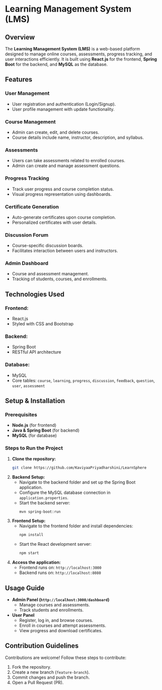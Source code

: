 # Learning Management System (LMS)

## Overview
The **Learning Management System (LMS)** is a web-based platform designed to manage online courses, assessments, progress tracking, and user interactions efficiently. It is built using **React.js** for the frontend, **Spring Boot** for the backend, and **MySQL** as the database.

## Features

### User Management
- User registration and authentication (Login/Signup).
- User profile management with update functionality.

### Course Management
- Admin can create, edit, and delete courses.
- Course details include name, instructor, description, and syllabus.

### Assessments
- Users can take assessments related to enrolled courses.
- Admin can create and manage assessment questions.

### Progress Tracking
- Track user progress and course completion status.
- Visual progress representation using dashboards.

### Certificate Generation
- Auto-generate certificates upon course completion.
- Personalized certificates with user details.

### Discussion Forum
- Course-specific discussion boards.
- Facilitates interaction between users and instructors.

### Admin Dashboard
- Course and assessment management.
- Tracking of students, courses, and enrollments.

## Technologies Used

### Frontend:
- React.js
- Styled with CSS and Bootstrap

### Backend:
- Spring Boot
- RESTful API architecture

### Database:
- MySQL
- Core tables: `course`, `learning`, `progress`, `discussion`, `feedback`, `question`, `user`, `assessment`

## Setup & Installation

### Prerequisites
- **Node.js** (for frontend)
- **Java & Spring Boot** (for backend)
- **MySQL** (for database)

### Steps to Run the Project
1. **Clone the repository:**
   ```bash
   git clone https://github.com/KaviyaaPriyadharshini/LearnSphere
   ```
2. **Backend Setup:**
   - Navigate to the backend folder and set up the Spring Boot application.
   - Configure the MySQL database connection in `application.properties`.
   - Start the backend server:
     ```bash
     mvn spring-boot:run
     ```
3. **Frontend Setup:**
   - Navigate to the frontend folder and install dependencies:
     ```bash
     npm install
     ```
   - Start the React development server:
     ```bash
     npm start
     ```
4. **Access the application:**
   - Frontend runs on: `http://localhost:3000`
   - Backend runs on: `http://localhost:8080`

## Usage Guide

- **Admin Panel (`http://localhost:3000/dashboard`)**
  - Manage courses and assessments.
  - Track students and enrollments.
- **User Panel**
  - Register, log in, and browse courses.
  - Enroll in courses and attempt assessments.
  - View progress and download certificates.

## Contribution Guidelines
Contributions are welcome! Follow these steps to contribute:
1. Fork the repository.
2. Create a new branch (`feature-branch`).
3. Commit changes and push the branch.
4. Open a Pull Request (PR).
